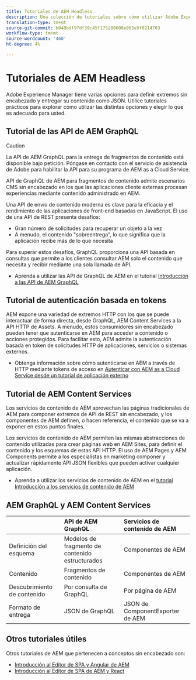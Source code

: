 ```yaml
---
title: Tutoriales de AEM Headless
description: Una colección de tutoriales sobre cómo utilizar Adobe Experience Manager como un CMS sin encabezado.
translation-type: tm+mt
source-git-commit: b040bdf97df39c45f175288608e965e5f0214703
workflow-type: tm+mt
source-wordcount: '460'
ht-degree: 4%

---
```



# Tutoriales de AEM Headless

Adobe Experience Manager tiene varias opciones para definir extremos sin encabezado y entregar su contenido como JSON. Utilice tutoriales prácticos para explorar cómo utilizar las distintas opciones y elegir lo que es adecuado para usted.

## Tutorial de las API de AEM GraphQL

>[!CAUTION]
>
> La API de AEM GraphQL para la entrega de fragmentos de contenido está disponible bajo petición.
> Póngase en contacto con el servicio de asistencia de Adobe para habilitar la API para su programa de AEM as a Cloud Service.

API de GraphQL de AEM para fragmentos de contenido
admite escenarios CMS sin encabezado en los que las aplicaciones cliente externas procesan experiencias mediante contenido administrado en AEM.

Una API de envío de contenido moderna es clave para la eficacia y el rendimiento de las aplicaciones de front-end basadas en JavaScript. El uso de una API de REST presenta desafíos:

* Gran número de solicitudes para recuperar un objeto a la vez
* A menudo, el contenido &quot;sobreentrega&quot;, lo que significa que la aplicación recibe más de lo que necesita

Para superar estos desafíos, GraphQL proporciona una API basada en consultas que permite a los clientes consultar AEM solo el contenido que necesita y recibir mediante una sola llamada de API.

* Aprenda a utilizar las API de GraphQL de AEM en el tutorial [Introducción a las API de AEM GraphQL](./graphql/overview.md)

## Tutorial de autenticación basada en tokens

AEM expone una variedad de extremos HTTP con los que se puede interactuar de forma directa, desde GraphQL, AEM Content Services a la API HTTP de Assets. A menudo, estos consumidores sin encabezado pueden tener que autenticarse en AEM para acceder a contenido o acciones protegidos. Para facilitar esto, AEM admite la autenticación basada en token de solicitudes HTTP de aplicaciones, servicios o sistemas externos.

* Obtenga información sobre cómo autenticarse en AEM a través de HTTP mediante tokens de acceso en [Autenticar con AEM as a Cloud Service desde un tutorial de aplicación externo](./authentication/overview.md)

## Tutorial de AEM Content Services

Los servicios de contenido de AEM aprovechan las páginas tradicionales de AEM para componer extremos de API de REST sin encabezado, y los componentes de AEM definen, o hacen referencia, el contenido que se va a exponer en estos puntos finales.

Los servicios de contenido de AEM permiten las mismas abstracciones de contenido utilizadas para crear páginas web en AEM Sites, para definir el contenido y los esquemas de estas API HTTP. El uso de AEM Pages y AEM Components permite a los especialistas en marketing componer y actualizar rápidamente API JSON flexibles que pueden activar cualquier aplicación.

* Aprenda a utilizar los servicios de contenido de AEM en el [tutorial Introducción a los servicios de contenido de AEM](./content-services/overview.md)

## AEM GraphQL y AEM Content Services

|  | API de AEM GraphQL | Servicios de contenido de AEM |
|--------------------------------|:-----------------|:---------------------|
| Definición del esquema | Modelos de fragmento de contenido estructurados | Componentes de AEM |
| Contenido | Fragmentos de contenido | Componentes de AEM |
| Descubrimiento de contenido | Por consulta de GraphQL | Por página de AEM |
| Formato de entrega | JSON de GraphQL | JSON de ComponentExporter de AEM |

## Otros tutoriales útiles

Otros tutoriales de AEM que pertenecen a conceptos sin encabezado son:

* [Introducción al Editor de SPA y Angular de AEM](https://experienceleague.adobe.com/docs/experience-manager-learn/spa-angular-tutorial/overview.html)
* [Introducción al Editor de SPA de AEM y React](https://experienceleague.adobe.com/docs/experience-manager-learn/spa-react-tutorial/overview.html)